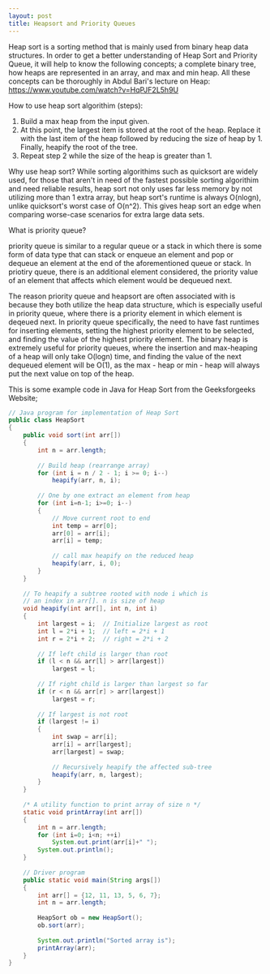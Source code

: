 ```yaml
---
layout: post
title: Heapsort and Priority Queues
---
```


Heap sort is a sorting method that is mainly used from binary heap data structures. In order to get a better understanding of Heap Sort and Priority Queue, it will help 
to know the following concepts; a complete binary tree, how heaps are represented in an array, and max and min heap. All these concepts can be thoroughly in Abdul Bari's lecture on Heap:
https://www.youtube.com/watch?v=HqPJF2L5h9U

How to use heap sort algorithim (steps): 
1. Build a max heap from the input given.
2. At this point, the largest item is stored at the root of the heap. Replace it with the last item of the heap followed by reducing the size of heap by 1. 
Finally, heapify the root of the tree. 
3. Repeat step 2 while the size of the heap is greater than 1.

Why use heap sort?
While sorting algorithims such as quicksort are widely used, for those that aren't in need of the fastest possible sorting algorithim and need reliable results, heap sort not only uses far less memory by not utilizing more than 1 extra array, but heap sort's runtime is always O(nlogn), unlike quicksort's worst case of O(n^2). This gives heap sort an edge when comparing worse-case scenarios for extra large data sets.

What is priority queue?

priority queue is similar to a regular queue or a stack in which there is some form of data type that can stack or enqueue an element and pop or dequeue an element at the end of the aforementioned queue or stack. In priotiry queue, there is an additional element considered, the priority value of an element that affects which element would be dequeued next.

The reason priority queue and heapsort are often associated with is because they both utilize the heap data structure, which is especially useful in priority queue, where there is a priority element in which element is deqeued next. In priority queue specifically, the need to have fast runtimes for inserting elements, setting the highest priority element to be selected, and finding the value of the highest priority element. The binary heap is extremely useful for priority queues, where the insertion and max-heaping of a heap will only take O(logn) time, and finding the value of the next dequeued element will be O(1), as the max - heap or min - heap will always put the next value on top of the heap.

This is some example code in Java for Heap Sort from the Geeksforgeeks Website;

```java
// Java program for implementation of Heap Sort
public class HeapSort
{
    public void sort(int arr[])
    {
        int n = arr.length;
  
        // Build heap (rearrange array)
        for (int i = n / 2 - 1; i >= 0; i--)
            heapify(arr, n, i);
  
        // One by one extract an element from heap
        for (int i=n-1; i>=0; i--)
        {
            // Move current root to end
            int temp = arr[0];
            arr[0] = arr[i];
            arr[i] = temp;
  
            // call max heapify on the reduced heap
            heapify(arr, i, 0);
        }
    }
  
    // To heapify a subtree rooted with node i which is
    // an index in arr[]. n is size of heap
    void heapify(int arr[], int n, int i)
    {
        int largest = i;  // Initialize largest as root
        int l = 2*i + 1;  // left = 2*i + 1
        int r = 2*i + 2;  // right = 2*i + 2
  
        // If left child is larger than root
        if (l < n && arr[l] > arr[largest])
            largest = l;
  
        // If right child is larger than largest so far
        if (r < n && arr[r] > arr[largest])
            largest = r;
  
        // If largest is not root
        if (largest != i)
        {
            int swap = arr[i];
            arr[i] = arr[largest];
            arr[largest] = swap;
  
            // Recursively heapify the affected sub-tree
            heapify(arr, n, largest);
        }
    }
  
    /* A utility function to print array of size n */
    static void printArray(int arr[])
    {
        int n = arr.length;
        for (int i=0; i<n; ++i)
            System.out.print(arr[i]+" ");
        System.out.println();
    }
  
    // Driver program
    public static void main(String args[])
    {
        int arr[] = {12, 11, 13, 5, 6, 7};
        int n = arr.length;
  
        HeapSort ob = new HeapSort();
        ob.sort(arr);
  
        System.out.println("Sorted array is");
        printArray(arr);
    }
}
```
